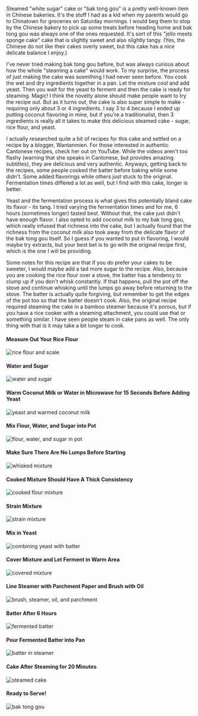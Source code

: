 Steamed "white sugar" cake or "bak tong gou" is a pretty well-known item in Chinese bakeries.  It's the stuff I had as a kid when my parents would go to  Chinatown for groceries on Saturday mornings.  I would beg them to stop by the Chinese bakery to pick up some treats before heading home and bak tong gou was always one of the ones requested.  It's sort of this "jello meets sponge cake" cake that is slightly sweet and also slightly tangy.  (Yes, the Chinese do not like their cakes overly sweet, but this cake has a nice delicate balance I enjoy.)

I've never tried making bak tong gou before, but was always curious about how the whole "steaming a cake" would work.   To my surprise, the process of just making the cake was soemthing I had never seen before.  You cook the wet and dry ingredients together in a pan.  Let the mixture cool and add yeast.  Then you wait for the yeast to ferment and then the cake is ready for steaming.  Magic!   I think the novelty alone should make people want to try the recipe out.  But as it turns out, the cake is also super simple to make - requiring only about 3 or 4 ingredients.  I say 3 to 4 because I ended up putting coconut flavoring in mine, but if you're a traditionalist, then 3 ingredients is really all it takes to make this delicious steamed cake - sugar, rice flour, and yeast.

I actually researched quite a bit of recipes for this cake and settled on a recipe by a blogger, Wantanmien.  For those interested in authentic Cantonese recipes, check her out on YouTube. While the videos aren't too flashy (warning that she speaks in Cantonese, but provides amazing subtitles), they are delicious and very authentic.  Anyways, getting back to the recipes, some people cooked the batter before baking while some didn't.  Some added flavorings while others just stuck to the original.  Fermentation times differed a lot as well, but I find with this cake, longer is better.  

Yeast and the fermentation process is what gives this potentially bland cake its flavor - its tang.  I tried varying the fermentation times and for me, 6 hours (sometimes longer) tasted best.  Without that, the cake just didn't have enough flavor.  I also opted to add coconut milk to my bak tong gou, which really infused that richness into the cake, but I actually found that the richness from the coconut milk also took away from the delicate flavor of the bak tong gou itself.  So I guess if you wanted to put in flavoring, I would maybe try extracts, but your best bet is to go with the original recipe first, which is the one I will be providing.  

Some notes for this recipe are that if you do prefer your cakes to be sweeter, I would maybe add a tad more sugar to the recipe.  Also, because you are cooking the rice flour over a stove, the batter has a tendency to clump up if you don't whisk constantly.  If that happens, pull the pot off the stove and continue whisking until the lumps go away before returning to the stove.  The batter is actually quite forgiving, but remember to get the edges of the pot too so that the batter doesn't cook.  Also, the original recipe required steaming the cake in a bamboo steamer because it's porous, but if you have a rice cooker with a steaming attachment, you could use that or something similar.  I have seen people steam in cake pans as well.  The only thing with that is it may take a bit longer to cook.

#### Measure Out Your Rice Flour
![rice flour and scale](../img/65-2.jpg "")
#### Water and Sugar
![water and sugar](../img/65-3.jpg "")
#### Warm Coconut Milk or Water in Microwave for 15 Seconds Before Adding Yeast
![yeast and warmed coconut milk](../img/65-4.jpg "")
#### Mix Flour, Water, and Sugar into Pot
![flour, water, and sugar in pot](../img/65-5.jpg "")
#### Make Sure There Are No Lumps Before Starting
![whisked mixture](../img/65-6.jpg "")
#### Cooked Mixture Should Have A Thick Consistency
![cooked flour mixture](../img/65-7.jpg "")
#### Strain Mixture
![strain mixture](../img/65-8.jpg "")
#### Mix in Yeast
![combining yeast with batter](../img/65-9.jpg "")
#### Cover Mixture and Let Ferment in Warm Area
![covered mixture](../img/65-10.jpg "")
#### Line Steamer with Parchment Paper and Brush with Oil
![brush, steamer, oil, and parchment](../img/65-11.jpg "")
#### Batter After 6 Hours
![fermented batter](../img/65-12.jpg "")
#### Pour Fermented Batter into Pan
![batter in steamer](../img/65-13.jpg "")
#### Cake After Steaming for 20 Minutes
![steamed cake](../img/65-14.jpg "")
#### Ready to Serve!
![bak tong gou](../img/65-15.jpg "")